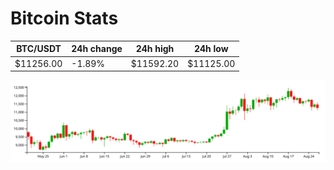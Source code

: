 # Bitcoin Stats

BTC/USDT|24h change|24h high|24h low|
|---|---|---|---|
|$11256.00|-1.89%|$11592.20|$11125.00|

<img src="./chart.svg">
